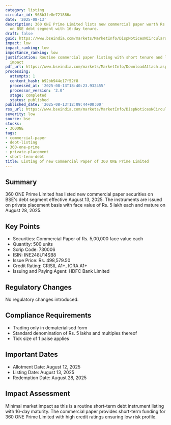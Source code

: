 ```yaml
---
category: listing
circular_id: 968b3fe8e721886a
date: '2025-08-13'
description: 360 ONE Prime Limited lists new commercial paper worth Rs. 5 lakh each
  on BSE debt segment with 16-day tenure.
draft: false
guid: https://www.bseindia.com/markets/MarketInfo/DispNoticesNCirculars.aspx?Noticeid={3F9A919F-D42A-4058-93B6-B8F68011227D}&noticeno=20250813-39&dt=08/13/2025&icount=39&totcount=73&flag=0
impact: low
impact_ranking: low
importance_ranking: low
justification: Routine commercial paper listing with short tenure and limited market
  impact
pdf_url: https://www.bseindia.com/markets/MarketInfo/DownloadAttach.aspx?id=20250813-39&attachedId=
processing:
  attempts: 1
  content_hash: b92bb944e17f52f8
  processed_at: '2025-08-13T18:40:23.932455'
  processor_version: '2.0'
  stage: completed
  status: published
published_date: '2025-08-13T12:09:44+00:00'
rss_url: https://www.bseindia.com/markets/MarketInfo/DispNoticesNCirculars.aspx?Noticeid={3F9A919F-D42A-4058-93B6-B8F68011227D}&noticeno=20250813-39&dt=08/13/2025&icount=39&totcount=73&flag=0
severity: low
source: bse
stocks:
- 360ONE
tags:
- commercial-paper
- debt-listing
- 360-one-prime
- private-placement
- short-term-debt
title: Listing of new Commercial Paper of 360 ONE Prime Limited
---
```


## Summary

360 ONE Prime Limited has listed new commercial paper securities on BSE's debt segment effective August 13, 2025. The instruments are issued on private placement basis with face value of Rs. 5 lakh each and mature on August 28, 2025.

## Key Points

- Securities: Commercial Paper of Rs. 5,00,000 face value each
- Quantity: 500 units
- Scrip Code: 730006
- ISIN: INE248U14SB8
- Issue Price: Rs. 498,579.50
- Credit Rating: CRISIL A1+, ICRA A1+
- Issuing and Paying Agent: HDFC Bank Limited

## Regulatory Changes

No regulatory changes introduced.

## Compliance Requirements

- Trading only in dematerialised form
- Standard denomination of Rs. 5 lakhs and multiples thereof
- Tick size of 1 paise applies

## Important Dates

- Allotment Date: August 12, 2025
- Listing Date: August 13, 2025
- Redemption Date: August 28, 2025

## Impact Assessment

Minimal market impact as this is a routine short-term debt instrument listing with 16-day maturity. The commercial paper provides short-term funding for 360 ONE Prime Limited with high credit ratings ensuring low risk profile.